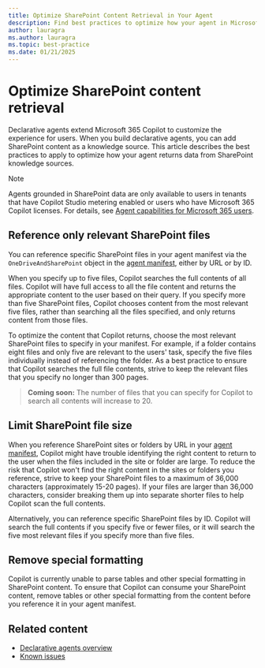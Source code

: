 ```yaml
---
title: Optimize SharePoint Content Retrieval in Your Agent
description: Find best practices to optimize how your agent in Microsoft 365 Copilot retrieves content from SharePoint.
author: lauragra
ms.author: lauragra
ms.topic: best-practice
ms.date: 01/21/2025
---
```


# Optimize SharePoint content retrieval

Declarative agents extend Microsoft 365 Copilot to customize the experience for users. When you build declarative agents, you can add SharePoint content as a knowledge source. This article describes the best practices to apply to optimize how your agent returns data from SharePoint knowledge sources.

> [!NOTE]
> Agents grounded in SharePoint data are only available to users in tenants that have Copilot Studio metering enabled or users who have Microsoft 365 Copilot licenses. For details, see [Agent capabilities for Microsoft 365 users](prerequisites.md#agent-capabilities-for-microsoft-365-users).

## Reference only relevant SharePoint files

You can reference specific SharePoint files in your agent manifest via the `OneDriveAndSharePoint` object in the [agent manifest](declarative-agent-manifest-1.2.md#onedrive-and-sharepoint-object), either by URL or by ID. 

When you specify up to five files, Copilot searches the full contents of all files. Copilot will have full access to all the file content and returns the appropriate content to the user based on their query. If you specify more than five SharePoint files, Copilot chooses content from the most relevant five files, rather than searching all the files specified, and only returns content from those files.

To optimize the content that Copilot returns, choose the most relevant SharePoint files to specify in your manifest. For example, if a folder contains eight files and only five are relevant to the users' task, specify the five files individually instead of referencing the folder. As a best practice to ensure that Copilot searches the full file contents, strive to keep the relevant files that you specify no longer than 300 pages.

> **Coming soon:** The number of files that you can specify for Copilot to search all contents will increase to 20.

## Limit SharePoint file size

When you reference SharePoint sites or folders by URL in your [agent manifest](declarative-agent-manifest-1.2.md#onedrive-and-sharepoint-object), Copilot might have trouble identifying the right content to return to the user when the files included in the site or folder are large. To reduce the risk that Copilot won't find the right content in the sites or folders you reference, strive to keep your SharePoint files to a maximum of 36,000 characters (approximately 15-20 pages). If your files are larger than 36,000 characters, consider breaking them up into separate shorter files to help Copilot scan the full contents.

Alternatively, you can reference specific SharePoint files by ID. Copilot will search the full contents if you specify five or fewer files, or it will search the five most relevant files if you specify more than five files.

## Remove special formatting

Copilot is currently unable to parse tables and other special formatting in SharePoint content. To ensure that Copilot can consume your SharePoint content, remove tables or other special formatting from the content before you reference it in your agent manifest.

## Related content

- [Declarative agents overview](overview-declarative-agent.md)
- [Known issues](known-issues.md)

